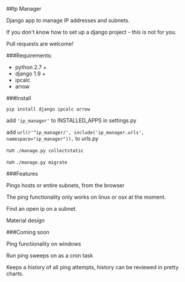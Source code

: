##Ip Manager

Django app to manage IP addresses and subnets. 

If you don't know how to set up a django project - this is not for you.

Pull requests are welcome!

###Requirements:
<ul>
<li>python 2.7 +</li>
<li>django 1.9 +</li>
<li>ipcalc</li>
<li>arrow</li>
</ul>


###Install 

```pip install django ipcalc arrow```

add ```'ip_manager'``` to INSTALLED_APPS in settings.py

add ```url(r'^ip_manager/', include('ip_manager.urls', namespace="ip_manager")),``` to urls.py

run ```./manage.py collectstatic```

run ```./manage.py migrate```


###Features

Pings hosts or entire subnets, from the browser

The ping functionality only works on linux or osx at the moment.

Find an open ip on a subnet.

Material design

###Coming soon 

 Ping functionality on windows
 
 Run ping sweeps on as a cron task
 
 Keeps a history of all ping attempts, history can be reviewed in pretty charts.
 
 